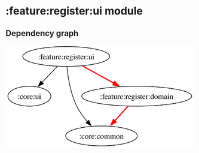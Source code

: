 # :feature:register:ui module

## Dependency graph

![Dependency graph](../../../docs/images/graphs/dep_graph_feature_register_ui.svg)
